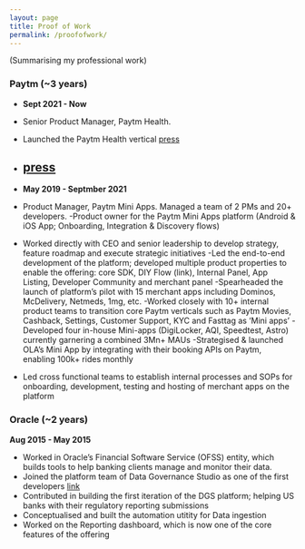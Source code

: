 ```yaml
---
layout: page
title: Proof of Work
permalink: /proofofwork/
---
```

(Summarising my professional work)

### Paytm (~3 years) ###

- **Sept 2021 - Now**
- Senior Product Manager, Paytm Health.
- Launched the Paytm Health vertical  [press](https://twitter.com/Paytm/status/1479712862746517506)  
- [press](https://www.livemint.com/technology/paytm-users-can-now-create-their-health-id-know-its-benefits-11640596211499.html)
  -

- **May 2019 - Septmber 2021**
- Product Manager, Paytm Mini Apps. Managed a team of 2 PMs and 20+ developers.
  -Product owner for the Paytm Mini Apps platform (Android & iOS App; Onboarding, Integration & Discovery flows)
- Worked directly with CEO and senior leadership to develop strategy, feature roadmap and execute strategic initiatives
-Led the end-to-end development of the platform; developed multiple product properties to enable the offering: core
SDK, DIY Flow (link), Internal Panel, App Listing, Developer Community and merchant panel
-Spearheaded the launch of platform’s pilot with 15 merchant apps including Dominos, McDelivery, Netmeds, 1mg, etc.
-Worked closely with 10+ internal product teams to transition core Paytm verticals such as Paytm Movies, Cashback,
Settings, Customer Support, KYC and Fasttag as ‘Mini apps’
-Developed four in-house Mini-apps (DigiLocker, AQI, Speedtest, Astro) currently garnering a combined 3Mn+ MAUs
-Strategised & launched OLA’s Mini App by integrating with their booking APIs on Paytm, enabling 100k+ rides monthly
- Led cross functional teams to establish internal processes and SOPs for onboarding, development, testing and hosting
of merchant apps on the platform



### Oracle (~2 years) ###

**Aug 2015 - May 2015**
-  Worked in Oracle’s Financial Software Service (OFSS) entity, which builds tools to help banking clients manage and monitor their data. 
  - Joined the platform team of Data Governance Studio as one of the first developers [link](https://www.oracle.com/a/ocom/docs/industries/financial-services/ds-ofs-dgrr-3714726.pdf)
  - Contributed in building the first iteration of the DGS platform; helping US banks with their regulatory reporting submissions
  - Conceptualised and built the automation utitity for Data ingestion 
  - Worked on the Reporting dashboard, which is now one of the core features of the offering
